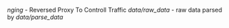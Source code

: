 *nging* - Reversed Proxy To Controll Traffic
*data/raw_data* - raw data parsed by *data/parse_data*
